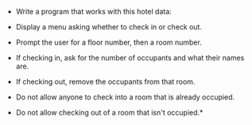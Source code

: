 * Write a program that works with this hotel data:

* Display a menu asking whether to check in or check out.
* Prompt the user for a floor number, then a room number.
* If checking in, ask for the number of occupants and what their names are.
* If checking out, remove the occupants from that room.
* Do not allow anyone to check into a room that is already occupied.
* Do not allow checking out of a room that isn't occupied.*